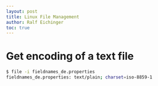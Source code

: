 ```yaml
---
layout: post
title: Linux File Management
author: Ralf Eichinger
toc: true
---
```


# Get encoding of a text file

```sh
$ file -i fieldnames_de.properties 
fieldnames_de.properties: text/plain; charset=iso-8859-1
```
